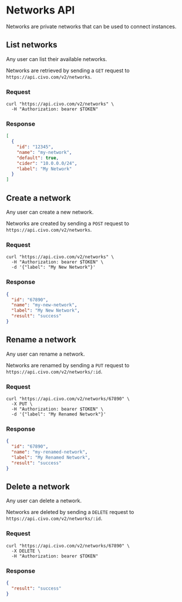 # Networks API

Networks are private networks that can be used to connect instances.

## List networks

Any user can list their available networks.

Networks are retrieved by sending a `GET` request to `https://api.civo.com/v2/networks`.

### Request

```shell
curl "https://api.civo.com/v2/networks" \
  -H "Authorization: bearer $TOKEN"
```

### Response

```json
[
  {
    "id": "12345",
    "name": "my-network",
    "default": true,
    "cider": "10.0.0.0/24",
    "label": "My Network"
  }
]
```

## Create a network

Any user can create a new network.

Networks are created by sending a `POST` request to `https://api.civo.com/v2/networks`.

### Request

```shell
curl "https://api.civo.com/v2/networks" \
  -H "Authorization: bearer $TOKEN" \
  -d '{"label": "My New Network"}'
```

### Response

```json
{
  "id": "67890",
  "name": "my-new-network",
  "label": "My New Network",
  "result": "success"
}
```

## Rename a network

Any user can rename a network.

Networks are renamed by sending a `PUT` request to `https://api.civo.com/v2/networks/:id`.

### Request

```shell
curl "https://api.civo.com/v2/networks/67890" \
  -X PUT \
  -H "Authorization: bearer $TOKEN" \
  -d '{"label": "My Renamed Network"}'
```

### Response

```json
{
  "id": "67890",
  "name": "my-renamed-network",
  "label": "My Renamed Network",
  "result": "success"
}
```

## Delete a network

Any user can delete a network.

Networks are deleted by sending a `DELETE` request to `https://api.civo.com/v2/networks/:id`.

### Request

```shell
curl "https://api.civo.com/v2/networks/67890" \
  -X DELETE \
  -H "Authorization: bearer $TOKEN"
```

### Response

```json
{
  "result": "success"
}
```